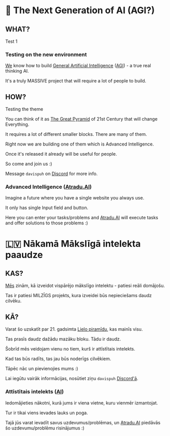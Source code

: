 # 🤖 The Next Generation of AI (AGI?)

## WHAT?

Test 1

### Testing on the new environment
[We](https://Atradu.AI) know how to build [General Artificial Intelligence](https://en.wikipedia.org/wiki/Artificial_general_intelligence) ([AGI](https://en.wikipedia.org/wiki/Artificial_general_intelligence)) - a true real thinking AI.

It's a truly MASSIVE project that will require a lot of people to build.

## HOW?

Testing the theme

You can think of it as [The Great Pyramid](https://en.wikipedia.org/wiki/Great_Pyramid_of_Giza) of 21st Century that will change Everything.

It requires a lot of different smaller blocks. There are many of them.

Right now we are building one of them which is Advanced Intelligence.

Once it's released it already will be useful for people.

So come and join us :)

Message `davispuh` on [Discord](https://discord.com/) for more info.

### Advanced Intelligence ([Atradu.AI](https://Atradu.AI))

Imagine a future where you have a single website you always use.

It only has single Input field and button.

Here you can enter your tasks/problems and [Atradu.AI](https://Atradu.AI) will execute tasks and offer solutions to those problems :)

# 🇱🇻 Nākamā Mākslīgā intelekta paaudze

## KAS?

[Mēs](https://Atradu.AI) zinām, kā izveidot vispārējo mākslīgo intelektu - patiesi reāli domājošu.

Tas ir patiesi MILZĪGS projekts, kura izveidei būs nepieciešams daudz cilvēku.

## KĀ?

Varat šo uzskatīt par 21. gadsimta [Lielo piramīdu](https://lv.wikipedia.org/wiki/Heopsa_piram%C4%ABda), kas mainīs visu.

Tas prasīs daudz dažādu mazāku bloku. Tādu ir daudz.

Šobrīd mēs veidojam vienu no tiem, kurš ir attīstītais intelekts.

Kad tas būs radīts, tas jau būs noderīgs cilvēkiem.

Tāpēc nāc un pievienojies mums :)

Lai iegūtu vairāk informācijas, nosūtiet ziņu `davispuh` [Discord'ā](https://discord.com/).

### Attīstītais intelekts ([AI](https://Atradu.AI))

Iedomājieties nākotni, kurā jums ir viena vietne, kuru vienmēr izmantojat.

Tur ir tikai viens ievades lauks un poga.

Tajā jūs varat ievadīt savus uzdevumus/problēmas, un [Atradu.AI](https://Atradu.AI) piedāvās šo uzdevumu/problēmu risinājumus :)